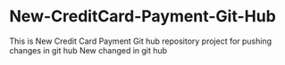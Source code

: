 # New-CreditCard-Payment-Git-Hub
This is New Credit Card Payment Git hub repository project for pushing  changes in git hub
New changed in git hub
